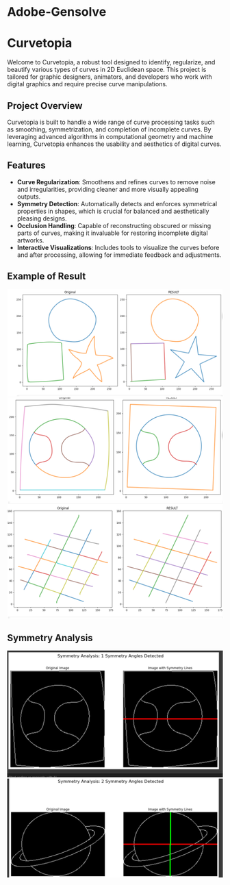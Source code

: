 # Adobe-Gensolve

# Curvetopia

Welcome to Curvetopia, a robust tool designed to identify, regularize, and beautify various types of curves in 2D Euclidean space. This project is tailored for graphic designers, animators, and developers who work with digital graphics and require precise curve manipulations.

## Project Overview

Curvetopia is built to handle a wide range of curve processing tasks such as smoothing, symmetrization, and completion of incomplete curves. By leveraging advanced algorithms in computational geometry and machine learning, Curvetopia enhances the usability and aesthetics of digital curves.

## Features

- **Curve Regularization**: Smoothens and refines curves to remove noise and irregularities, providing cleaner and more visually appealing outputs.
- **Symmetry Detection**: Automatically detects and enforces symmetrical properties in shapes, which is crucial for balanced and aesthetically pleasing designs.
- **Occlusion Handling**: Capable of reconstructing obscured or missing parts of curves, making it invaluable for restoring incomplete digital artworks.
- **Interactive Visualizations**: Includes tools to visualize the curves before and after processing, allowing for immediate feedback and adjustments.

## Example of Result
![Result Image 1](https://github.com/AAnimeshTripathy/Adobe-Gensolve/blob/main/Some%20Results/Screenshot%202024-08-11%20234947.png?raw=true)
![Result Image 2](https://github.com/AAnimeshTripathy/Adobe-Gensolve/blob/main/Some%20Results/Screenshot%202024-08-11%20234959.png?raw=true)
![Result Image 3](https://github.com/AAnimeshTripathy/Adobe-Gensolve/blob/main/Some%20Results/Screenshot%202024-08-11%20235011.png?raw=true)


## Symmetry Analysis
![Result Image 4](https://github.com/AAnimeshTripathy/Adobe-Gensolve/blob/main/Some%20Results/Screenshot%202024-08-12%20012611.png?raw=true)
![Result Image 4](https://github.com/AAnimeshTripathy/Adobe-Gensolve/blob/main/Some%20Results/Screenshot%202024-08-12%20012710.png?raw=true)

